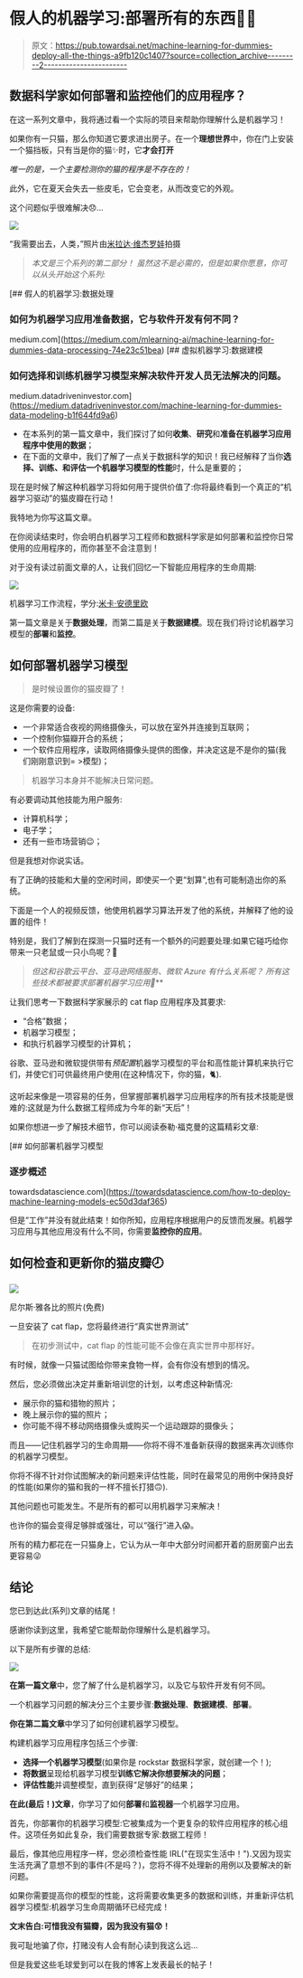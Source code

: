 # 假人的机器学习:部署所有的东西🚀🚀

> 原文：<https://pub.towardsai.net/machine-learning-for-dummies-deploy-all-the-things-a9fb120c1407?source=collection_archive---------2----------------------->

## 数据科学家如何部署和监控他们的应用程序？

在这一系列文章中，我将通过看一个实际的项目来帮助你理解什么是机器学习！

如果你有一只猫，那么你知道它要求进出房子。在一个**理想世界**中，你在门上安装一个猫挡板，只有当是你的猫✨时，它**才会打开**

*唯一的是，一个主要检测你的猫的程序是不存在的！*

此外，它在夏天会失去一些皮毛，它会变老，从而改变它的外观。

这个问题似乎很难解决😞…

![](img/d44a0749695de19103397d70539a0701.png)

“我需要出去，人类，”照片由[米拉达·维杰罗娃](https://unsplash.com/@milada_vigerova?utm_source=unsplash&utm_medium=referral&utm_content=creditCopyText)拍摄

> *本文是三个系列的第二部分！
> 虽然这不是必需的，但是如果你愿意，你可以从头开始这个系列:*

[](https://medium.com/mlearning-ai/machine-learning-for-dummies-data-processing-74e23c51bea) [## 假人的机器学习:数据处理

### 如何为机器学习应用准备数据，它与软件开发有何不同？

medium.com](https://medium.com/mlearning-ai/machine-learning-for-dummies-data-processing-74e23c51bea) [](https://medium.datadriveninvestor.com/machine-learning-for-dummies-data-modeling-b1f644fd9a6) [## 虚拟机器学习:数据建模

### 如何选择和训练机器学习模型来解决软件开发人员无法解决的问题。

medium.datadriveninvestor.com](https://medium.datadriveninvestor.com/machine-learning-for-dummies-data-modeling-b1f644fd9a6) 

*   在本系列的第一篇文章中，我们探讨了如何**收集**、**研究**和**准备在机器学习应用程序中使用的数据**；
*   在下面的文章中，我们了解了一点关于数据科学的知识！我已经解释了当你**选择、训练、**和**评估一个机器学习模型的性能**时，什么是重要的；

现在是时候了解这种机器学习将如何用于提供价值了:你将最终看到一个真正的“机器学习驱动”的猫皮瓣在行动！

我特地为你写这篇文章。

在你阅读结束时，你会明白机器学习工程师和数据科学家是如何部署和监控你日常使用的应用程序的，而你甚至不会注意到！

对于没有读过前面文章的人，让我们回忆一下智能应用程序的生命周期:

![](img/c338f2d800f11086134c4e09287bb804.png)

机器学习工作流程，学分:[米卡·安德里欧](https://mickael-andrieu.medium.com/)

第一篇文章是关于**数据处理**，而第二篇是关于**数据建模**。现在我们将讨论机器学习模型的**部署**和**监控**。

## 如何部署机器学习模型

> 是时候设置你的猫皮瓣了！

这是你需要的设备:

*   一个非常适合夜视的网络摄像头，可以放在室外并连接到互联网；
*   一个控制你猫瓣开合的系统；
*   一个软件应用程序，读取网络摄像头提供的图像，并决定这是不是你的猫(我们刚刚意识到= >模型)；

> 机器学习本身并不能解决日常问题。

有必要调动其他技能为用户服务:

*   计算机科学；
*   电子学；
*   还有一些市场营销😉；

但是我想对你说实话。

有了正确的技能和大量的空闲时间，即使买一个更“划算”,也有可能制造出你的系统。

下面是一个人的视频反馈，他使用机器学习算法开发了他的系统，并解释了他的设置的组件！

特别是，我们了解到在探测一只猫时还有一个额外的问题要处理:如果它碰巧给你带来一只老鼠或一只小鸟呢？🤔

> **但这和谷歌云平台、亚马逊网络服务、微软 Azure 有什么关系呢？
> 所有这些技术都被要求部署机器学习应用*🤨***

让我们思考一下数据科学家展示的 cat flap 应用程序及其要求:

*   “合格”数据；
*   机器学习模型；
*   和执行机器学习模型的计算机；

谷歌、亚马逊和微软提供带有*预配置*机器学习模型的平台和高性能计算机来执行它们，并使它们可供最终用户使用(在这种情况下，你的猫，🐈).

这听起来像是一项容易的任务，但掌握部署机器学习应用程序的所有技术技能是很难的:这就是为什么数据工程师成为今年的新“天后”！

如果你想进一步了解技术细节，你可以阅读泰勒·福克曼的这篇精彩文章:

[](https://towardsdatascience.com/how-to-deploy-machine-learning-models-ec50d3daf365) [## 如何部署机器学习模型

### 逐步概述

towardsdatascience.com](https://towardsdatascience.com/how-to-deploy-machine-learning-models-ec50d3daf365) 

但是“工作”并没有就此结束！如你所知，应用程序根据用户的反馈而发展。机器学习应用与其他应用没有什么不同，你需要**监控你的应用**。

## 如何检查和更新你的猫皮瓣🕗

![](img/60886faf727ac66a7a799c6f1c4a8567.png)

尼尔斯·雅各比的照片(免费)

一旦安装了 cat flap，您将最终进行“真实世界测试”

> 在初步测试中，cat flap 的性能可能不会像在真实世界中那样好。

有时候，就像一只猫试图给你带来食物一样，会有你没有想到的情况。

然后，您必须做出决定并重新培训您的计划，以考虑这种新情况:

*   展示你的猫和猎物的照片；
*   晚上展示你的猫的照片；
*   你可能不得不移动网络摄像头或购买一个运动跟踪的摄像头；

而且——记住机器学习的生命周期——你将不得不准备新获得的数据来再次训练你的机器学习模型。

你将不得不针对你试图解决的新问题来评估性能，同时在最常见的用例中保持良好的性能(如果你的猫和我的一样不擅长打猎🙃).

其他问题也可能发生。不是所有的都可以用机器学习来解决！

也许你的猫会变得足够胖或强壮，可以“强行”进入😱。

所有的精力都花在一只猫身上，它认为从一年中大部分时间都开着的厨房窗户出去更容易😜

## 结论

您已到达此(系列)文章的结尾！

感谢你读到这里，我希望它能帮助你理解什么是机器学习。

以下是所有步骤的总结:

![](img/c338f2d800f11086134c4e09287bb804.png)

**在第一篇文章**中，您了解了什么是机器学习，以及它与软件开发有何不同。

一个机器学习问题的解决分三个主要步骤:**数据处理**、**数据建模**、**部署**。

**你在第二篇文章**中学习了如何创建机器学习模型。

构建机器学习应用程序包括三个步骤:

*   **选择一个机器学习模型**(如果你是 rockstar 数据科学家，就创建一个！);
*   **将数据**呈现给机器学习模型**训练它解决你想要解决的问题**；
*   **评估性能**并调整模型，直到获得“足够好”的结果；

**在此(最后！)文章**，你学习了如何**部署**和**监视器**一个机器学习应用。

首先，你部署你的机器学习模型:它被集成为一个更复杂的软件应用程序的核心组件。这项任务如此复杂，我们需要数据专家:数据工程师！

最后，像其他应用程序一样，您必须检查性能 IRL("在现实生活中！").又因为现实生活充满了意想不到的事件(不是吗？)，您将不得不处理新的用例以及要解决的新问题。

如果你需要提高你的模型的性能，这将需要收集更多的数据和训练，并重新评估机器学习模型:机器学习生命周期循环已经完成！

**文末告白:可惜我没有猫瓣，因为我没有猫😲！**

我可耻地骗了你，打赌没有人会有耐心读到我这么远…

但是我爱这些毛球爱到可以在我的博客上发表最长的帖子！